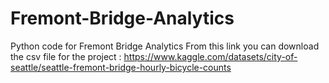 # Fremont-Bridge-Analytics
Python code for Fremont Bridge Analytics
From this link you can download the csv file for the project : https://www.kaggle.com/datasets/city-of-seattle/seattle-fremont-bridge-hourly-bicycle-counts
